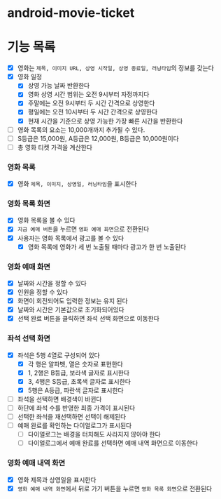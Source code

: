 # android-movie-ticket

# 기능 목록

- [x] 영화는 `제목, 이미지 URL, 상영 시작일, 상영 종료일, 러닝타임`의 정보를 갖는다
- [x] 영화 일정
    - [x] 상영 가능 날짜 반환한다
    - [x] 영화 상영 시간 범위는 오전 9시부터 자정까지다
    - [x] 주말에는 오전 9시부터 두 시간 간격으로 상영한다
    - [x] 평일에는 오전 10시부터 두 시간 간격으로 상영한다
    - [x] 현재 시간을 기준으로 상영 가능한 가장 빠른 시간을 반환한다
- [ ] 영화 목록의 요소는 10,000개까지 추가될 수 있다.
- [ ] S등급은 15,000원, A등급은 12,000원, B등급은 10,000원이다
- [ ] 총 영화 티켓 가격을 계산한다

### 영화 목록

- [x] 영화 `제목, 이미지, 상영일, 러닝타임`을 표시한다

### 영화 목록 화면

- [x] 영화 목록을 볼 수 있다
- [x] `지금 예매 버튼`을 누르면 `영화 예매 화면`으로 전환된다
- [x] 사용자는 영화 목록에서 광고를 볼 수 있다
    - [x] 영화 목록에 영화가 세 번 노출될 때마다 광고가 한 번 노출된다

### 영화 예매 화면

- [x] 날짜와 시간을 정할 수 있다
- [x] 인원을 정할 수 있다
- [x] 화면이 회전되어도 입력한 정보는 유지 된다
- [x] 날짜와 시간은 기본값으로 초기화되어있다
- [x] 선택 완료 버튼을 클릭하면 좌석 선택 화면으로 이동한다

### 좌석 선택 화면

- [x] 좌석은 5행 4열로 구성되어 있다
    - [x] 각 행은 알파벳, 열은 숫자로 표현한다
    - [x] 1, 2행은 B등급, 보라색 글자로 표시한다
    - [x] 3, 4행은 S등급, 초록색 글자로 표시한다
    - [x] 5행은 A등급, 파란색 글자로 표시한다
- [ ] 좌석을 선택하면 배경색이 바뀐다
- [ ] 하단에 좌석 수를 반영한 최종 가격이 표시된다
- [ ] 선택한 좌석을 재선택하면 선택이 해제된다
- [ ] 예매 완료를 확인하는 다이얼로그가 표시된다
    - [ ] 다이얼로그는 배경을 터치해도 사라지지 않아야 한다
    - [ ] 다이얼로그에서 예매 완료를 선택하면 예매 내역 화면으로 이동한다

### 영화 예매 내역 화면

- [x] 영화 제목과 상영일을 표시한다
- [x] `영화 예매 내역 화면`에서 뒤로 가기 버튼을 누르면 `영화 목록 화면`으로 전환된다
